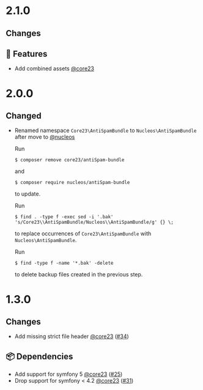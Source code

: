 # 2.1.0

## Changes

## 🚀 Features

- Add combined assets [@core23]

# 2.0.0

## Changed

* Renamed namespace `Core23\AntiSpamBundle` to `Nucleos\AntiSpamBundle` after move to [@nucleos]

  Run

  ```
  $ composer remove core23/antiSpam-bundle
  ```

  and

  ```
  $ composer require nucleos/antiSpam-bundle
  ```

  to update.

  Run

  ```
  $ find . -type f -exec sed -i '.bak' 's/Core23\\AntiSpamBundle/Nucleos\\AntiSpamBundle/g' {} \;
  ```

  to replace occurrences of `Core23\AntiSpamBundle` with `Nucleos\AntiSpamBundle`.

  Run

  ```
  $ find -type f -name '*.bak' -delete
  ```

  to delete backup files created in the previous step.

# 1.3.0

## Changes

- Add missing strict file header [@core23] ([#34])

## 📦 Dependencies

- Add support for symfony 5 [@core23] ([#25])
- Drop support for symfony < 4.2 [@core23] ([#31])

[#34]: https://github.com/nucleos/NucleosAntiSpamBundle/pull/34
[#31]: https://github.com/nucleos/NucleosAntiSpamBundle/pull/31
[#25]: https://github.com/nucleos/NucleosAntiSpamBundle/pull/25
[@nucleos]: https://github.com/nucleos
[@core23]: https://github.com/core23
